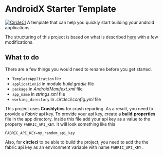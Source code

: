 # AndroidX Starter Template
[![CircleCI](https://circleci.com/gh/edwinnyawoli/androidx-starter-template.svg?style=svg)](https://circleci.com/gh/edwinnyawoli/androidx-starter-template)
A template that can help you quickly start building your android applications.

The structuring of this project is based on what is described
[here](https://overflow.buffer.com/2016/09/26/android-rethinking-package-structure/)
with a few modifications.

## What to do
There are a few things you would need to rename before you get started.
* `TemplateApplication` file
* `applicationId` in module *build.gradle* file
* `package` in *AndroidManifext.xml* file
* `app_name` in *strings.xml* file
* `working_directory` in *.circleci\config.yml* file

This project uses **Crashlytics** for crash reporting. As a result, you need to provide a
*Fabric* api key. To provide your api key, create a **build.properties** file in the app
directory. Inside this file add your api key as a value to the property `FABRIC_API_KEY`.
It will look something like this

    FABRIC_API_KEY=my_random_api_key

Also, for **circleci** to be able to build the project, you need to add the
the fabric api key as an environment variable with name `FABRIC_API_KEY`
.